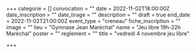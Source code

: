 +++
categorie = []
convocation = ""
date = 2022-11-02T18:00:00Z
date_inscription = ""
date_tirage = ""
description = ""
draft = true
end_date = 2022-11-02T21:00:00Z
event_type = "creneau"
fiche_inscription = ""
image = ""
lieu = "Gymnase Jean Maréchal"
name = "Jeu libre 19h-22h Maréchal"
poster = ""
reglement = ""
title = "vedredi 4 novembre jeu libre"

+++
